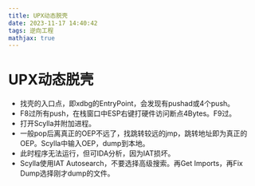 ```yaml
---
title: UPX动态脱壳
date: 2023-11-17 14:40:42
tags: 逆向工程
mathjax: true
---
```


# UPX动态脱壳

* 找壳的入口点，即xdbg的EntryPoint，会发现有pushad或4个push。
* F8过所有push，在栈窗口中ESP右键打硬件访问断点4Bytes。F9过。
* 打开Scylla并附加进程。
* 一般pop后离真正的OEP不远了，找跳转较远的jmp，跳转地址即为真正的OEP。Scylla中输入OEP，dump到本地。
* 此时程序无法运行，但可IDA分析，因为IAT损坏。
* Scylla使用IAT Autosearch，不要选择高级搜索。再Get Imports，再Fix Dump选择刚才dump的文件。
